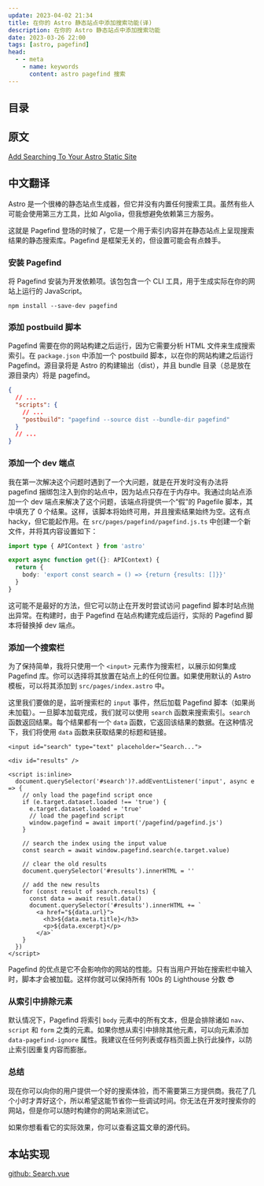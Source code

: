 ```yaml
---
update: 2023-04-02 21:34
title: 在你的 Astro 静态站点中添加搜索功能(译)
description: 在你的 Astro 静态站点中添加搜索功能
date: 2023-03-26 22:00
tags: [astro, pagefind]
head:
  - - meta
    - name: keywords
      content: astro pagefind 搜索
---
```


## 目录

## 原文

[Add Searching To Your Astro Static Site](https://blog.otterlord.dev/post/astro-search/)

## 中文翻译

Astro 是一个很棒的静态站点生成器，但它并没有内置任何搜索工具。虽然有些人可能会使用第三方工具，比如 Algolia，但我想避免依赖第三方服务。

这就是 Pagefind 登场的时候了，它是一个用于索引内容并在静态站点上呈现搜索结果的静态搜索库。Pagefind 是框架无关的，但设置可能会有点棘手。

### 安装 Pagefind

将 Pagefind 安装为开发依赖项。该包包含一个 CLI 工具，用于生成实际在你的网站上运行的 JavaScript。

`npm install --save-dev pagefind`


### 添加 postbuild 脚本

Pagefind 需要在你的网站构建之后运行，因为它需要分析 HTML 文件来生成搜索索引。在 `package.json` 中添加一个 postbuild 脚本，以在你的网站构建之后运行 Pagefind。源目录将是 Astro 的构建输出（dist），并且 bundle 目录（总是放在源目录内）将是 pagefind。

```json
{
  // ...
  "scripts": {
    // ...
    "postbuild": "pagefind --source dist --bundle-dir pagefind"
  }
  // ...
}
```

### 添加一个 dev 端点

我在第一次解决这个问题时遇到了一个大问题，就是在开发时没有办法将 pagefind 捆绑包注入到你的站点中，因为站点只存在于内存中。我通过向站点添加一个 dev 端点来解决了这个问题，该端点将提供一个“假”的 Pagefile 脚本，其中填充了 0 个结果。这样，该脚本将始终可用，并且搜索结果始终为空。这有点 hacky，但它能起作用。在 `src/pages/pagefind/pagefind.js.ts` 中创建一个新文件，并将其内容设置如下：

```ts
import type { APIContext } from 'astro'

export async function get({}: APIContext) {
  return {
    body: 'export const search = () => {return {results: []}}'
  }
}
```

这可能不是最好的方法，但它可以防止在开发时尝试访问 pagefind 脚本时站点抛出异常。在构建时，由于 Pagefind 在站点构建完成后运行，实际的 Pagefind 脚本将替换掉 dev 端点。

### 添加一个搜索栏

为了保持简单，我将只使用一个 `<input>` 元素作为搜索栏，以展示如何集成 Pagefind 库。你可以选择将其放置在站点上的任何位置。如果使用默认的 Astro 模板，可以将其添加到 `src/pages/index.astro` 中。

这里我们要做的是，监听搜索栏的 `input` 事件，然后加载 Pagefind 脚本（如果尚未加载）。一旦脚本加载完成，我们就可以使用 `search` 函数来搜索索引。`search` 函数返回结果。每个结果都有一个 `data` 函数，它返回该结果的数据。在这种情况下，我们将使用 `data` 函数来获取结果的标题和链接。

```astro
<input id="search" type="text" placeholder="Search...">

<div id="results" />

<script is:inline>
  document.querySelector('#search')?.addEventListener('input', async e => {
    // only load the pagefind script once
    if (e.target.dataset.loaded !== 'true') {
      e.target.dataset.loaded = 'true'
      // load the pagefind script
      window.pagefind = await import('/pagefind/pagefind.js')
    }

    // search the index using the input value
    const search = await window.pagefind.search(e.target.value)

    // clear the old results
    document.querySelector('#results').innerHTML = ''

    // add the new results
    for (const result of search.results) {
      const data = await result.data()
      document.querySelector('#results').innerHTML += `
        <a href="${data.url}">
          <h3>${data.meta.title}</h3>
          <p>${data.excerpt}</p>
        </a>`
    }
  })
</script>
```

Pagefind 的优点是它不会影响你的网站的性能。只有当用户开始在搜索栏中输入时，脚本才会被加载。这样你就可以保持所有 100s 的 Lighthouse 分数 😎


### 从索引中排除元素

默认情况下，Pagefind 将索引 `body` 元素中的所有文本，但是会排除诸如 `nav`、`script` 和 `form` 之类的元素。如果你想从索引中排除其他元素，可以向元素添加 `data-pagefind-ignore` 属性。我建议在任何列表或存档页面上执行此操作，以防止索引因重复内容而膨胀。

### 总结

现在你可以向你的用户提供一个好的搜索体验，而不需要第三方提供商。我花了几个小时才弄好这个，所以希望这能节省你一些调试时间。你无法在开发时搜索你的网站，但是你可以随时构建你的网站来测试它。

如果你想看看它的实际效果，你可以查看这篇文章的源代码。

## 本站实现

[github: Search.vue](https://github.com/liamrad/my-website-base-astro/blob/main/src/components/Search.vue)
